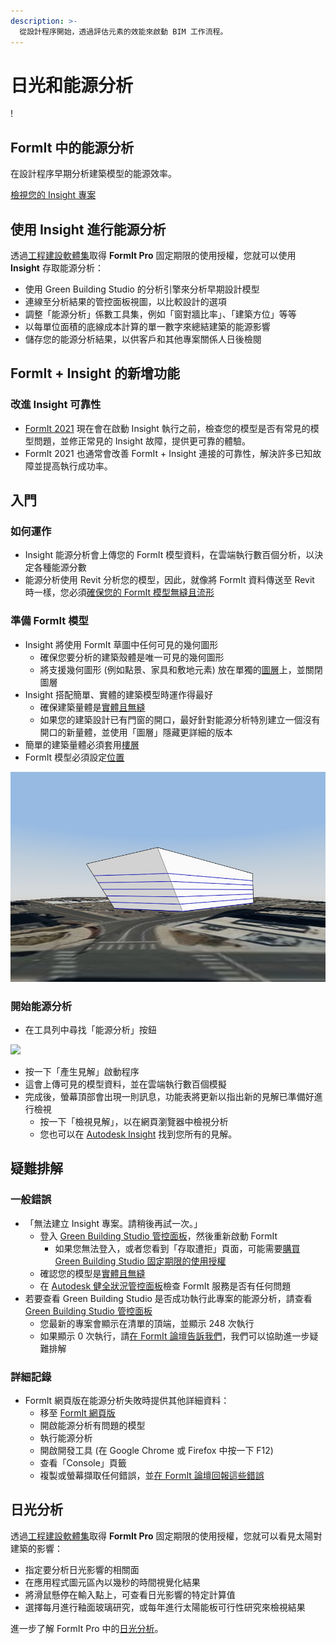 ```yaml
---
description: >- 
  從設計程序開始，透過評估元素的效能來啟動 BIM 工作流程。
---
```


# 日光和能源分析

\![](<../.gitbook/assets/20220317 Solar Analysis.png>)

## FormIt 中的能源分析

在設計程序早期分析建築模型的能源效率。

[檢視您的 Insight 專案](https://gbs.autodesk.com/OneEnergy/Insight)

## 使用 Insight 進行能源分析

透過[工程建設軟體集](https://www.autodesk.com/collections/architecture-engineering-construction/overview)取得 **FormIt Pro** 固定期限的使用授權，您就可以使用 **Insight** 存取能源分析：

* 使用 Green Building Studio 的分析引擎來分析早期設計模型
* 連線至分析結果的管控面板視圖，以比較設計的選項
* 調整「能源分析」係數工具集，例如「窗對牆比率」、「建築方位」等等
* 以每單位面積的底線成本計算的單一數字來總結建築的能源影響
* 儲存您的能源分析結果，以供客戶和其他專案關係人日後檢閱

## FormIt + Insight 的新增功能 <a href="#insight-what-s-new" id="insight-what-s-new"></a>

### **改進 Insight 可靠性** <a href="#improvements-to-insight-reliability" id="improvements-to-insight-reliability"></a>

* [FormIt 2021](https://formit.autodesk.com/blog/post/introducing-formit-2021) 現在會在啟動 Insight 執行之前，檢查您的模型是否有常見的模型問題，並修正常見的 Insight 故障，提供更可靠的體驗。
* FormIt 2021 也通常會改善 FormIt + Insight 連接的可靠性，解決許多已知故障並提高執行成功率。

## 入門 <a href="#insight-getting-started" id="insight-getting-started"></a>

### **如何運作** <a href="#how-it-works" id="how-it-works"></a>

* Insight 能源分析會上傳您的 FormIt 模型資料，在雲端執行數百個分析，以決定各種能源分數
* 能源分析使用 Revit 分析您的模型，因此，就像將 FormIt 資料傳送至 Revit 時一樣，您必須[確保您的 FormIt 模型無縫且流形](https://formit.autodesk.com/blog/post/repairing-solid-models)

### **準備 FormIt 模型** <a href="#preparing-your-formit-model" id="preparing-your-formit-model"></a>

* Insight 將使用 FormIt 草圖中任何可見的幾何圖形
  * 確保您要分析的建築殼體是唯一可見的幾何圖形
  * 將支援幾何圖形 (例如點景、家具和敷地元素) 放在單獨的[圖層](../tool-library/layers.md)上，並關閉圖層
* Insight 搭配簡單、實體的建築模型時運作得最好
  * 確保建築量體是[實體且無縫](https://formit.autodesk.com/blog/post/repairing-solid-models)
  * 如果您的建築設計已有門窗的開口，最好針對能源分析特別建立一個沒有開口的新量體，並使用「圖層」隱藏更詳細的版本
* 簡單的建築量體必須套用[樓層](../tool-library/levels-and-area.md)
* FormIt 模型必須設定[位置](../tool-library/setting-location.md)

![](../.gitbook/assets/insight.png)

### **開始能源分析** <a href="#starting-energy-analysis" id="starting-energy-analysis"></a>

* 在工具列中尋找「能源分析」按鈕

![](../.gitbook/assets/generate\_insight.png)

* 按一下「產生見解」啟動程序
* 這會上傳可見的模型資料，並在雲端執行數百個模擬
* 完成後，螢幕頂部會出現一則訊息，功能表將更新以指出新的見解已準備好進行檢視
  * 按一下「檢視見解」，以在網頁瀏覽器中檢視分析
  * 您也可以在 [Autodesk Insight](https://gbs.autodesk.com/OneEnergy/Insight) 找到您所有的見解。

## 疑難排解 <a href="#insight-troubleshooting" id="insight-troubleshooting"></a>

### **一般錯誤** <a href="#common-errors" id="common-errors"></a>

* 「無法建立 Insight 專案。請稍後再試一次。」
  * 登入 [Green Building Studio 管控面板](https://gbs.autodesk.com/GBS/Project)，然後重新啟動 FormIt
    * 如果您無法登入，或者您看到「存取遭拒」頁面，可能需要[購買 Green Building Studio 固定期限的使用授權](https://knowledge.autodesk.com/search-result/caas/CloudHelp/cloudhelp/ENU/BPA-Help/files/GUID-7FCFF904-F943-4020-BF7F-53AA7148673D-htm.html)
  * 確認您的模型是[實體且無縫](https://formit.autodesk.com/blog/post/repairing-solid-models)
  * 在 [Autodesk 健全狀況管控面板](https://health.autodesk.com/)檢查 FormIt 服務是否有任何問題
* 若要查看 Green Building Studio 是否成功執行此專案的能源分析，請查看 [Green Building Studio 管控面板](https://gbs.autodesk.com/GBS/Project)
  * 您最新的專案會顯示在清單的頂端，並顯示 248 次執行
  * 如果顯示 0 次執行，請[在 FormIt 論壇告訴我們](https://forums.autodesk.com/t5/formit-forum/bd-p/142)，我們可以協助進一步疑難排解

### **詳細記錄** <a href="#detailed-logs" id="detailed-logs"></a>

* FormIt 網頁版在能源分析失敗時提供其他詳細資料：
  * 移至 [FormIt 網頁版](https://formit.autodesk.com/app)
  * 開啟能源分析有問題的模型
  * 執行能源分析
  * 開啟開發工具 (在 Google Chrome 或 Firefox 中按一下 F12)
  * 查看「Console」頁籤
  * 複製或螢幕擷取任何錯誤，並[在 FormIt 論壇回報這些錯誤](https://forums.autodesk.com/t5/formit-forum/bd-p/142)

## 日光分析

透過[工程建設軟體集](https://www.autodesk.com/collections/architecture-engineering-construction/overview)取得 **FormIt Pro** 固定期限的使用授權，您就可以看見太陽對建築的影響：

* 指定要分析日光影響的相關面
* 在應用程式圖元區內以幾秒的時間視覺化結果
* 將滑鼠懸停在輸入點上，可查看日光影響的特定計算值
* 選擇每月進行釉面玻璃研究，或每年進行太陽能板可行性研究來檢視結果

進一步了解 FormIt Pro 中的[日光分析](../tool-library/solar-analysis.md)。
